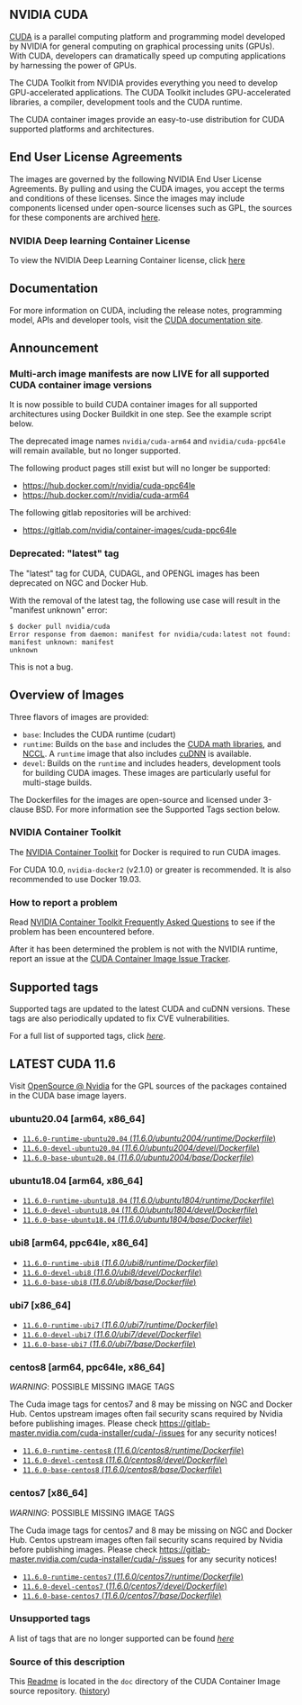 ## NVIDIA CUDA

[CUDA](https://developer.nvidia.com/cuda-zone) is a parallel computing platform and programming model developed by NVIDIA for general computing on graphical processing units (GPUs). With CUDA, developers can dramatically speed up computing applications by harnessing the power of GPUs.

The CUDA Toolkit from NVIDIA provides everything you need to develop GPU-accelerated applications. The CUDA Toolkit includes GPU-accelerated libraries, a compiler, development tools and the CUDA runtime.

The CUDA container images provide an easy-to-use distribution for CUDA supported platforms and architectures.

## End User License Agreements

The images are governed by the following NVIDIA End User License Agreements. By pulling and using the CUDA images, you accept the terms and conditions of these licenses.
Since the images may include components licensed under open-source licenses such as GPL, the sources for these components are archived [here](https://developer.download.nvidia.com/compute/cuda/opensource/image).

### NVIDIA Deep learning Container License

To view the NVIDIA Deep Learning Container license, click [here](https://developer.nvidia.com/ngc/nvidia-deep-learning-container-license)

## Documentation

For more information on CUDA, including the release notes, programming model, APIs and developer tools, visit the [CUDA documentation site](https://docs.nvidia.com/cuda).

## Announcement

### Multi-arch image manifests are now LIVE for all supported CUDA container image versions

It is now possible to build CUDA container images for all supported architectures using Docker
Buildkit in one step. See the example script below.

The deprecated image names `nvidia/cuda-arm64` and `nvidia/cuda-ppc64le` will remain available, but no longer supported.

The following product pages still exist but will no longer be supported:

* https://hub.docker.com/r/nvidia/cuda-ppc64le
* https://hub.docker.com/r/nvidia/cuda-arm64

The following gitlab repositories will be archived:

* https://gitlab.com/nvidia/container-images/cuda-ppc64le

### Deprecated: "latest" tag

The "latest" tag for CUDA, CUDAGL, and OPENGL images has been deprecated on NGC and Docker Hub.

With the removal of the latest tag, the following use case will result in the "manifest unknown" error:

```
$ docker pull nvidia/cuda
Error response from daemon: manifest for nvidia/cuda:latest not found: manifest unknown: manifest
unknown
```

This is not a bug.

## Overview of Images

Three flavors of images are provided:
- `base`: Includes the CUDA runtime (cudart)
- `runtime`: Builds on the `base` and includes the [CUDA math libraries](https://developer.nvidia.com/gpu-accelerated-libraries), and [NCCL](https://developer.nvidia.com/nccl). A `runtime` image that also includes [cuDNN](https://developer.nvidia.com/cudnn) is available.
- `devel`: Builds on the `runtime` and includes headers, development tools for building CUDA images. These images are particularly useful for multi-stage builds.

The Dockerfiles for the images are open-source and licensed under 3-clause BSD. For more information see the Supported Tags section below.

### NVIDIA Container Toolkit

The [NVIDIA Container Toolkit](https://github.com/NVIDIA/nvidia-docker) for Docker is required to run CUDA images.

For CUDA 10.0, `nvidia-docker2` (v2.1.0) or greater is recommended. It is also recommended to use Docker 19.03.

### How to report a problem

Read [NVIDIA Container Toolkit Frequently Asked Questions](https://github.com/NVIDIA/nvidia-docker/wiki/Frequently-Asked-Questions) to see if the problem has been encountered before.

After it has been determined the problem is not with the NVIDIA runtime, report an issue at the [CUDA Container Image Issue Tracker](https://gitlab.com/nvidia/container-images/cuda/-/issues).

## Supported tags

Supported tags are updated to the latest CUDA and cuDNN versions. These tags are also periodically updated to fix CVE vulnerabilities.

For a full list of supported tags, click [*here*](https://gitlab.com/nvidia/container-images/cuda/blob/master/doc/supported-tags.md).

## LATEST CUDA 11.6

Visit [OpenSource @ Nvidia](https://developer.download.nvidia.com/compute/cuda/opensource/image/) for the GPL sources of the packages contained in the CUDA base image layers.


### ubuntu20.04 [arm64, x86_64]

- [`11.6.0-runtime-ubuntu20.04` (*11.6.0/ubuntu2004/runtime/Dockerfile*)](https://gitlab.com/nvidia/container-images/cuda/blob/master/dist/11.6.0/ubuntu2004/runtime/Dockerfile)
- [`11.6.0-devel-ubuntu20.04` (*11.6.0/ubuntu2004/devel/Dockerfile*)](https://gitlab.com/nvidia/container-images/cuda/blob/master/dist/11.6.0/ubuntu2004/devel/Dockerfile)
- [`11.6.0-base-ubuntu20.04` (*11.6.0/ubuntu2004/base/Dockerfile*)](https://gitlab.com/nvidia/container-images/cuda/blob/master/dist/11.6.0/ubuntu2004/base/Dockerfile)

### ubuntu18.04 [arm64, x86_64]

- [`11.6.0-runtime-ubuntu18.04` (*11.6.0/ubuntu1804/runtime/Dockerfile*)](https://gitlab.com/nvidia/container-images/cuda/blob/master/dist/11.6.0/ubuntu1804/runtime/Dockerfile)
- [`11.6.0-devel-ubuntu18.04` (*11.6.0/ubuntu1804/devel/Dockerfile*)](https://gitlab.com/nvidia/container-images/cuda/blob/master/dist/11.6.0/ubuntu1804/devel/Dockerfile)
- [`11.6.0-base-ubuntu18.04` (*11.6.0/ubuntu1804/base/Dockerfile*)](https://gitlab.com/nvidia/container-images/cuda/blob/master/dist/11.6.0/ubuntu1804/base/Dockerfile)

### ubi8 [arm64, ppc64le, x86_64]

- [`11.6.0-runtime-ubi8` (*11.6.0/ubi8/runtime/Dockerfile*)](https://gitlab.com/nvidia/container-images/cuda/blob/master/dist/11.6.0/ubi8/runtime/Dockerfile)
- [`11.6.0-devel-ubi8` (*11.6.0/ubi8/devel/Dockerfile*)](https://gitlab.com/nvidia/container-images/cuda/blob/master/dist/11.6.0/ubi8/devel/Dockerfile)
- [`11.6.0-base-ubi8` (*11.6.0/ubi8/base/Dockerfile*)](https://gitlab.com/nvidia/container-images/cuda/blob/master/dist/11.6.0/ubi8/base/Dockerfile)

### ubi7 [x86_64]

- [`11.6.0-runtime-ubi7` (*11.6.0/ubi7/runtime/Dockerfile*)](https://gitlab.com/nvidia/container-images/cuda/blob/master/dist/11.6.0/ubi7/runtime/Dockerfile)
- [`11.6.0-devel-ubi7` (*11.6.0/ubi7/devel/Dockerfile*)](https://gitlab.com/nvidia/container-images/cuda/blob/master/dist/11.6.0/ubi7/devel/Dockerfile)
- [`11.6.0-base-ubi7` (*11.6.0/ubi7/base/Dockerfile*)](https://gitlab.com/nvidia/container-images/cuda/blob/master/dist/11.6.0/ubi7/base/Dockerfile)

### centos8 [arm64, ppc64le, x86_64]

*WARNING*: POSSIBLE MISSING IMAGE TAGS

The Cuda image tags for centos7 and 8 may be missing on NGC and Docker Hub. Centos upstream images often fail security scans required by Nvidia before publishing images. Please check https://gitlab-master.nvidia.com/cuda-installer/cuda/-/issues for any security notices!

- [`11.6.0-runtime-centos8` (*11.6.0/centos8/runtime/Dockerfile*)](https://gitlab.com/nvidia/container-images/cuda/blob/master/dist/11.6.0/centos8/runtime/Dockerfile)
- [`11.6.0-devel-centos8` (*11.6.0/centos8/devel/Dockerfile*)](https://gitlab.com/nvidia/container-images/cuda/blob/master/dist/11.6.0/centos8/devel/Dockerfile)
- [`11.6.0-base-centos8` (*11.6.0/centos8/base/Dockerfile*)](https://gitlab.com/nvidia/container-images/cuda/blob/master/dist/11.6.0/centos8/base/Dockerfile)

### centos7 [x86_64]

*WARNING*: POSSIBLE MISSING IMAGE TAGS

The Cuda image tags for centos7 and 8 may be missing on NGC and Docker Hub. Centos upstream images often fail security scans required by Nvidia before publishing images. Please check https://gitlab-master.nvidia.com/cuda-installer/cuda/-/issues for any security notices!

- [`11.6.0-runtime-centos7` (*11.6.0/centos7/runtime/Dockerfile*)](https://gitlab.com/nvidia/container-images/cuda/blob/master/dist/11.6.0/centos7/runtime/Dockerfile)
- [`11.6.0-devel-centos7` (*11.6.0/centos7/devel/Dockerfile*)](https://gitlab.com/nvidia/container-images/cuda/blob/master/dist/11.6.0/centos7/devel/Dockerfile)
- [`11.6.0-base-centos7` (*11.6.0/centos7/base/Dockerfile*)](https://gitlab.com/nvidia/container-images/cuda/blob/master/dist/11.6.0/centos7/base/Dockerfile)

### Unsupported tags

A list of tags that are no longer supported can be found [*here*](https://gitlab.com/nvidia/container-images/cuda/blob/master/doc/unsupported-tags.md)

### Source of this description

This [Readme](https://gitlab.com/nvidia/container-images/cuda/blob/master/doc/README.md) is located in the `doc` directory of the CUDA Container Image source repository. ([history](https://gitlab.com/nvidia/container-images/cuda/commits/master/doc/README.md))